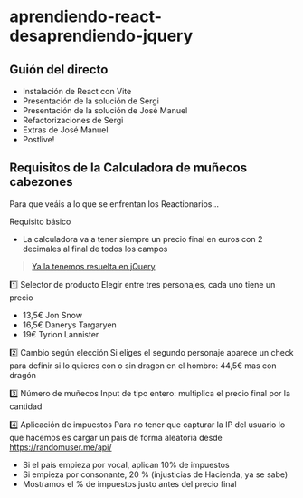 # aprendiendo-react-desaprendiendo-jquery

## Guión del directo

- Instalación de React con Vite
- Presentación de la solución de Sergi
- Presentación de la solución de José Manuel
- Refactorizaciones de Sergi
- Extras de José Manuel
- Postlive!

## Requisitos de la Calculadora de muñecos cabezones

Para que veáis a lo que se enfrentan los Reactionarios...

Requisito básico
- La calculadora va a tener siempre un precio final en euros con 2 decimales al final de todos los campos

> [Ya la tenemos resuelta en jQuery](https://codepen.io/delineas/pen/eYQXWYR?editors=0010)
  

1️⃣ Selector de producto
Elegir entre tres personajes, cada uno tiene un precio
- 13,5€ Jon Snow
- 16,5€ Danerys Targaryen
- 19€ Tyrion Lannister

2️⃣ Cambio según elección
Si eliges el segundo personaje aparece un check para definir si lo quieres con o sin dragon en el hombro: 44,5€ mas con dragón 

3️⃣ Número de muñecos
Input de tipo entero: multiplica el precio final por la cantidad

4️⃣ Aplicación de impuestos
Para no tener que capturar la IP del usuario lo que hacemos es cargar un país de forma aleatoria  desde https://randomuser.me/api/
- Si el país empieza por vocal, aplican 10% de impuestos
- Si empieza por consonante, 20 % (injusticias de Hacienda, ya se sabe)
- Mostramos el % de impuestos justo antes del precio final
